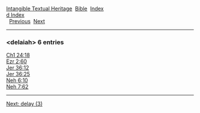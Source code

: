 [Intangible Textual Heritage](../../index)  [Bible](../index) 
[Index](index)   
[d Index](_d_)  
  [Previous](c02977)  [Next](c02979) 

------------------------------------------------------------------------

### &lt;delaiah&gt; 6 entries

[Ch1 24:18](../kjv/ch1024.htm#018)  
[Ezr 2:60](../kjv/ezr002.htm#060)  
[Jer 36:12](../kjv/jer036.htm#012)  
[Jer 36:25](../kjv/jer036.htm#025)  
[Neh 6:10](../kjv/neh006.htm#010)  
[Neh 7:62](../kjv/neh007.htm#062)  

------------------------------------------------------------------------

[Next: delay (3)](c02979)
